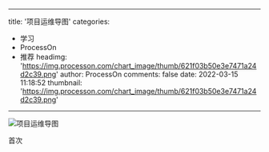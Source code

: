 
---
title: '项目运维导图'
categories: 
 - 学习
 - ProcessOn
 - 推荐
headimg: 'https://img.processon.com/chart_image/thumb/621f03b50e3e7471a24d2c39.png'
author: ProcessOn
comments: false
date: 2022-03-15 11:18:52
thumbnail: 'https://img.processon.com/chart_image/thumb/621f03b50e3e7471a24d2c39.png'
---

<div>   
<img class="thumb" alt="项目运维导图" src="https://img.processon.com/chart_image/thumb/621f03b50e3e7471a24d2c39.png" referrerpolicy="no-referrer">
<p>首次</p>  
</div>
            